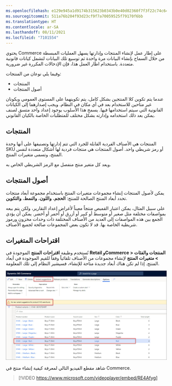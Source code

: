 ```yaml
---
ms.openlocfilehash: e129e945a1d9174b315623b0343b0e40d02360f7f3f22c74c645cb7220c5fbd3
ms.sourcegitcommit: 511a76b204f93d23cf9f7a70059525f79170f6bb
ms.translationtype: HT
ms.contentlocale: ar-SA
ms.lasthandoff: 08/11/2021
ms.locfileid: "7101554"
---
```

يحتوي Commerce على إطار عمل لإنشاء المنتجات وإدارتها يسهل العمليات المبسطة من خلال السماح بإنشاء البيانات مرة واحدة ثم توسيع تلك البيانات لتشمل كيانات قانونية متعددة. باستخدام اطار العمل هذا، فإن الإدخالات المكررة غير ضرورية. 

وفيما يلي نوعان من المنتجات: 

- المنتجات
- أصول المنتجات

عندما يتم تكوين كلا المنتجين بشكل كامل، يتم تكوينهما على المستوى العمومي ويكونان غير متاحين للاستخدام بعد في أي مكان في النظام. ويجب إصدارهما إلى الكيانات القانونية التي سيتم استخدامها فيها. يسمح هذا الأسلوب بوجود إعداد واحد متسق لصنف يمكن بعد ذلك استخدامه وإدارته بشكل مختلف للمتطلبات الخاصة بالكيان القانوني. 

## <a name="products"></a>المنتجات
المنتجات هي الأصناف الفردية القابلة للجرد التي تتم إدارتها وتصنيفها على أنها وحدة SKU أو رمز شريطي واحد. أصول المنتجات هي منتجات فردية لها أشكال متعددة لنفس المنتج، وتسمى متغيرات المنتج. 

ويعد كل متغير منتج منفصل مع الرمز الشريطي الخاص به. 

## <a name="product-masters"></a>أصول المنتجات
يمكن لأصول المنتجات إنشاء مجموعات متغيرات المنتج باستخدام مجموعة أبعاد منتجات تحدد أبعاد المنتج الصالحة للمنتج: **الحجم**، **واللون**، **والنمط**، **والتكوين**. 

على سبيل المثال، يمكن اعتبار القميص منتجاً معيناً لأغراض إعداد التقارير، ولكن يتم بيعه بمواصفات مختلفة مثل صغير أو متوسط أو كبير أو أزرق أو أحمر أو أخضر. يمكن أن يؤدي الجمع بين هذه المواصفات إلى العديد من الأصناف المختلفة ذات وحدات مخزون ورموز شريطية الخاصة بها. قد لا تكون بعض المجموعات صالحة لجميع الأصناف. 

## <a name="variant-suggestions"></a>اقتراحات المتغيرات
تُستخدم وظيفة **اقتراحات المنتج** الموجودة في **Retail وCommerce > المنتجات والفئات > متغيرات المنتج** لإنشاء مجموعات من الأصناف تلقائياً وفقاً للقيم الموجودة في أبعاد المنتج. إذا لم تكن هناك أبعاد جديدة متاحة للإنشاء، فسيشير النظام إلى تلك المعلومة.
 
 
[ ![لقطة شاشة لعلامة تبويب ‏‫اقتراحات المتغيرات‬](../media/variant-suggestions-ssm.jpg) ](../media/variant-suggestions-ssm.jpg#lightbox)

شاهد مقطع الفيديو التالي لمعرفة كيفية إنشاء منتج في Commerce.

 > [!VIDEO https://www.microsoft.com/videoplayer/embed/RE4Afyg]
